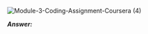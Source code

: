 ![Module-3-Coding-Assignment-Coursera (4)](https://user-images.githubusercontent.com/79485961/171996019-073b2dfe-a855-4da2-b1ab-bf724207542b.png)

***Answer:***

```SQL

```
